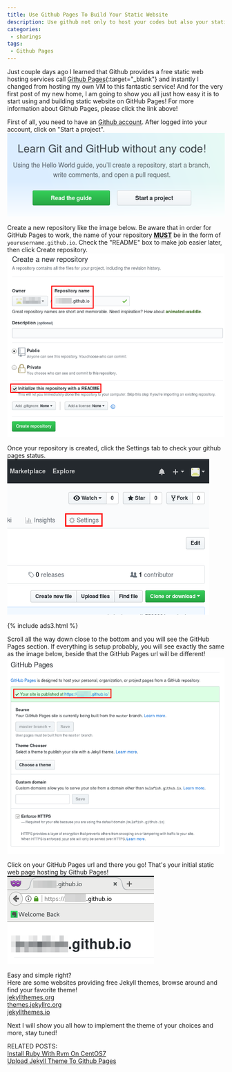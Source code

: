 ```yaml
---
title: Use Github Pages To Build Your Static Website
description: Use github not only to host your codes but also your static website too!
categories:
 - sharings
tags:
 - Github Pages
---
```


Just couple days ago I learned that Github provides a free static web hosting services call [Github Pages](https://pages.github.com/){:target="_blank"} and instantly I changed from hosting my own VM to this fantastic service!  And for the very first post of my new home, I am going to show you all just how easy it is to start using and building static website on GitHub Pages!  For more information about Github Pages, please click the link above!

First of all, you need to have an [Github account](https://www.github.com).  After logged into your account, click on "Start a project".
<br>![github](/assets/images/2018042314.png)

Create a new repository like the image below.  Be aware that in order for GitHub Pages to work, the name of your repository <u>**MUST**</u> be in the form of `yourusername.github.io`.  Check the "README" box to make job easier later, then click Create repository.
<br>![github repository](/assets/images/2018042315.png)

Once your repository is created, click the Settings tab to check your github pages status.
<br>![github settings](/assets/images/2018042317.png)

{% include ads3.html %}

Scroll all the way down close to the bottom and you will see the GitHub Pages section.  If everything is setup probably, you will see exactly the same as the image below, beside that the GitHub Pages url will be different!
<br>![github settings](/assets/images/2018042318.png)

Click on your GitHub Pages url and there you go!  That's your initial static web page hosting by Github Pages!
<br>![github settings](/assets/images/2018042319.png)

Easy and simple right?
<br>Here are some websites providing free Jekyll themes, browse around and find your favorite theme!
<br>[jekyllthemes.org](http://jekyllthemes.org/)
<br>[themes.jekyllrc.org](https://themes.jekyllrc.org/)
<br>[jekyllthemes.io](https://jekyllthemes.io/)

Next I will show you all how to implement the theme of your choices and more, stay tuned!

RELATED POSTS:
<br>[Install Ruby With Rvm On CentOS7](https://www.bulafish.com/sharings/centos/2018/04/24/install-ruby-with-rvm-on-centos7/)
<br>[Upload Jekyll Theme To Github Pages](https://www.bulafish.com/sharings/2018/04/23/use-github-page-to-build-your-static-website/)
